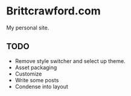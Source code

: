 # Brittcrawford.com

My personal site.

## TODO

* Remove style switcher and select up theme.
* Asset packaging
* Customize
* Write some posts
* Condense into layout
